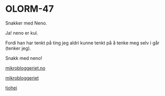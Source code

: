 # OLORM-47

<!-- 1. Hva gjør du akkurat nå? -->
Snakker med Neno.

<!-- 2. Finner du kvalitet i det? -->
Ja! neno er kul.

<!-- 3. Hvorfor / hvorfor ikke? -->
Fordi han har tenkt på ting jeg aldri kunne tenkt på å tenke meg selv i går (tenker jeg).

<!-- 4. Call to action---hva ønsker du kommentarer på fra de som leser? -->
Snakk med neno!

<a href="https://mikrobloggeriet.no/">mikrobloggeriet.no</a>

[mikrobloggeriet]

[mikrobloggeriet]: https://mikrobloggeriet.no/

[tjohei](https://mikrobloggeriet.no/)
